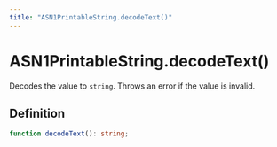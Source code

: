 ```yaml
---
title: "ASN1PrintableString.decodeText()"
---
```


# ASN1PrintableString.decodeText()

Decodes the value to `string`. Throws an error if the value is invalid.

## Definition

```ts
function decodeText(): string;
```
